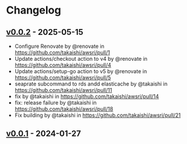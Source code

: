 # Changelog

## [v0.0.2](https://github.com/takaishi/awsri/compare/v0.0.1...v0.0.2) - 2025-05-15
- Configure Renovate by @renovate in https://github.com/takaishi/awsri/pull/1
- Update actions/checkout action to v4 by @renovate in https://github.com/takaishi/awsri/pull/4
- Update actions/setup-go action to v5 by @renovate in https://github.com/takaishi/awsri/pull/5
- seaprate subcommand to rds andd elasticache by @takaishi in https://github.com/takaishi/awsri/pull/11
- fix by @takaishi in https://github.com/takaishi/awsri/pull/14
- fix: release failure by @takaishi in https://github.com/takaishi/awsri/pull/18
- Fix building by @takaishi in https://github.com/takaishi/awsri/pull/21

## [v0.0.1](https://github.com/takaishi/awsri/commits/v0.0.1) - 2024-01-27
